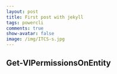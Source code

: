 ```yaml
---
layout: post
title: First post with jekyll
tags: powercli
comments: true
show-avatar: false
image: /img/ITCS-s.jpg
---
```


## Get-VIPermissionsOnEntity
